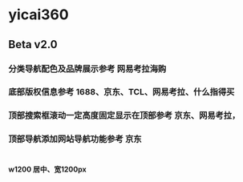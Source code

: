 # yicai360
## Beta v2.0
### 分类导航配色及品牌展示参考 网易考拉海购
### 底部版权信息参考 1688、京东、TCL、网易考拉、什么指得买
### 顶部搜索框滚动一定高度固定显示在顶部参考 京东、网易考拉，
### 顶部导航添加网站导航功能参考 京东
#
#### w1200 居中、宽1200px
#### 